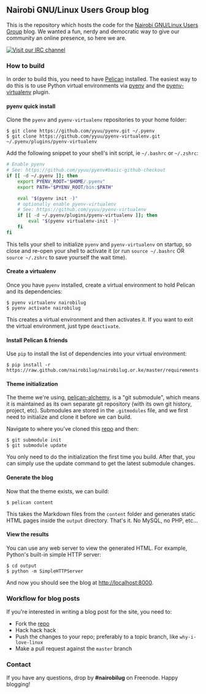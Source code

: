 ## Nairobi GNU/Linux Users Group blog
This is the repository which hosts the code for the [Nairobi GNU/Linux Users Group](https://nairobilug.or.ke) blog. We wanted a fun, nerdy and democratic way to give our community an online presence, so here we are.

[![Visit our IRC channel](https://kiwiirc.com/buttons/irc.freenode.net/nairobilug.png)](https://kiwiirc.com/client/irc.freenode.net/#nairobilug)

### How to build
In order to build this, you need to have [Pelican](http://getpelican.com/) installed. The easiest way to do this is to use Python virtual environments via [pyenv](https://github.com/yyuu/pyenv) and the [pyenv-virtualenv](https://github.com/yyuu/pyenv-virtualenv) plugin.

#### pyenv quick install
Clone the `pyenv` and `pyenv-virtualenv` repositories to your home folder:

    $ git clone https://github.com/yyuu/pyenv.git ~/.pyenv
    $ git clone https://github.com/yyuu/pyenv-virtualenv.git ~/.pyenv/plugins/pyenv-virtualenv

Add the following snippet to your shell's init script, ie `~/.bashrc` or `~/.zshrc`:

```bash
# Enable pyenv
# See: https://github.com/yyuu/pyenv#basic-github-checkout
if [[ -d ~/.pyenv ]]; then
    export PYENV_ROOT="$HOME/.pyenv"
    export PATH="$PYENV_ROOT/bin:$PATH"

    eval "$(pyenv init -)"
    # optionally enable pyenv-virtualenv
    # See: https://github.com/yyuu/pyenv-virtualenv
    if [[ -d ~/.pyenv/plugins/pyenv-virtualenv ]]; then
        eval "$(pyenv virtualenv-init -)"
    fi
fi
```

This tells your shell to initialize `pyenv` and `pyenv-virtualenv` on startup, so close and re-open your shell to activate it (or run `source ~/.bashrc` OR `source ~/.zshrc` to save yourself the wait time).

#### Create a virtualenv
Once you have `pyenv` installed, create a virtual environment to hold Pelican and its dependencies:

    $ pyenv virtualenv nairobilug
    $ pyenv activate nairobilug

This creates a virtual environment and then activates it. If you want to exit the virtual environment, just type `deactivate`.

#### Install Pelican & friends
Use `pip` to install the list of dependencies into your virtual environment:

    $ pip install -r https://raw.github.com/nairobilug/nairobilug.or.ke/master/requirements.txt

#### Theme initialization
The theme we're using, [pelican-alchemy](https://github.com/nairobilug/pelican-alchemy), is a "git submodule", which means it is maintained as its own separate git repository (with its own git history, project, etc). Submodules are stored in the `.gitmodules` file, and we first need to initialize and clone it before we can build.

Navigate to where you've cloned this [repo](http://github.com/nairobilug/nairobilug.or.ke) and then:

    $ git submodule init
    $ git submodule update

You only need to do the initialization the first time you build. After that, you can simply use the update command to get the latest submodule changes.

#### Generate the blog
Now that the theme exists, we can build:

    $ pelican content

This takes the Markdown files from the `content` folder and generates static HTML pages inside the `output` directory. That's it. No MySQL, no PHP, etc...

#### View the results
You can use any web server to view the generated HTML. For example, Python's built-in simple HTTP server:

    $ cd output
    $ python -m SimpleHTTPServer

And now you should see the blog at [http://localhost:8000](http://localhost:8000).

### Workflow for blog posts
If you're interested in writing a blog post for the site, you need to:

  - Fork the [repo](http://github.com/nairobilug/nairobilug.or.ke)
  - Hack hack hack
  - Push the changes to your repo; preferably to a topic branch, like `why-i-love-linux`
  - Make a pull request against the `master` branch

### Contact
If you have any questions, drop by **#nairobilug** on Freenode. Happy blogging!
